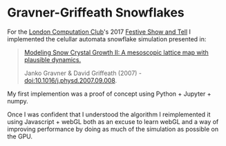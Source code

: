 # Gravner-Griffeath Snowflakes

For the [London Computation Club](http://london.computation.club)'s 2017
[Festive Show and Tell](https://github.com/computationclub/computationclub.github.io/wiki/Festive-Show-and-Tell-2017)
I implemented the celullar automata snowflake simulation presented in:

> [Modeling Snow Crystal Growth II: A mesoscopic lattice map with plausible dynamics.](http://psoup.math.wisc.edu/papers/h2l.pdf)
>
> Janko Gravner & David Griffeath (2007) - [doi:10.1016/j.physd.2007.09.008](http://dx.doi.org/10.1016/j.physd.2007.09.008).

My first implemention was a proof of concept using Python + Jupyter + numpy.

Once I was confident that I understood the algorithm I reimplemented it using
Javascript + webGL both as an excuse to learn webGL and a way of improving
performance by doing as much of the simulation as possible on the GPU.
